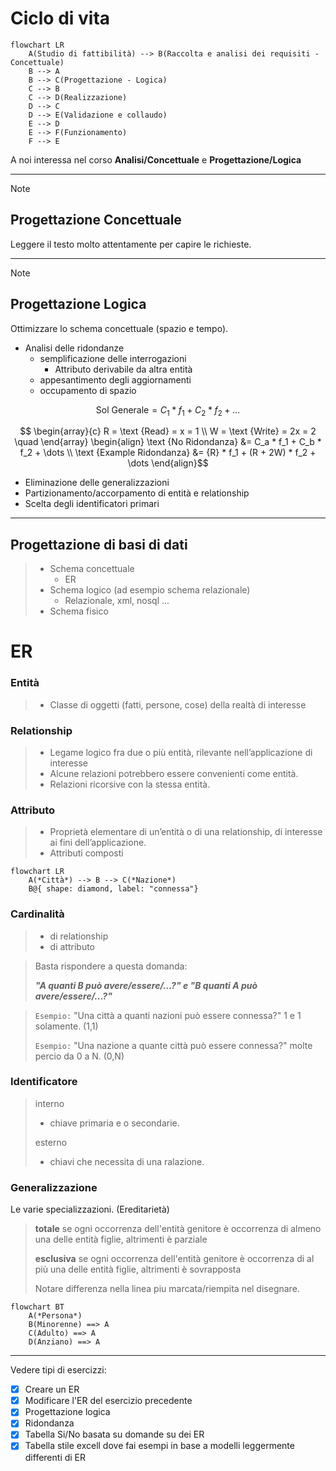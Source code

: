 <!--
# EntityRelationship

### Entità
> Un tipo di dato (tipo una struct)
> - Contiene almeno 1 chiave (ovvero un identificatore univoco per la classe)

### Relazione
> Una connessione che permette la concatenazione fra 2 entità.
-->

# Ciclo di vita
```mermaid
flowchart LR
    A(Studio di fattibilità) --> B(Raccolta e analisi dei requisiti - Concettuale)
    B --> A
    B --> C(Progettazione - Logica)
    C --> B
    C --> D(Realizzazione)
    D --> C
    D --> E(Validazione e collaudo)
    E --> D
    E --> F(Funzionamento)
    F --> E
```
A noi interessa nel corso **Analisi/Concettuale** e **Progettazione/Logica**

***
>[!NOTE]
>## Progettazione Concettuale
>Leggere il testo molto attentamente per capire le richieste.
>
***

>[!NOTE]
>## Progettazione Logica
>Ottimizzare lo schema concettuale (spazio e tempo).
>- Analisi delle ridondanze
>    - semplificazione delle interrogazioni
>        - Attributo derivabile da altra entità 
>    - appesantimento degli aggiornamenti
>    - occupamento di spazio
> ```math
>     \text {Sol Generale} = \begin{equation}
>     C_1 * f_1 + C_2 * f_2 + \dots
>     \end{equation}
> ```
> ```math
> 
> \begin{array}{c}
> R = \text {Read} = x = 1 \\
> W = \text {Write} = 2x = 2 \quad
> \end{array}
>\begin{align}
>\text {No Ridondanza} &= C_a * f_1 + C_b * f_2 + \dots \\
>\text {Example Ridondanza} &= {R} * f_1 + (R + 2W) * f_2 + \dots
>\end{align}
>```
>- Eliminazione delle generalizzazioni
>- Partizionamento/accorpamento di entità e relationship
>- Scelta degli identificatori primari
***

## Progettazione di basi di dati
>- Schema concettuale
>   - ER 
>- Schema logico (ad esempio schema relazionale)
>   - Relazionale, xml, nosql ...  
>- Schema fisico

# ER
### Entità
>  - Classe di oggetti (fatti, persone, cose) della realtà di interesse 
### Relationship
>  - Legame logico fra due o più entità, rilevante nell’applicazione di interesse
>  - Alcune relazioni potrebbero essere convenienti come entità.
>  - Relazioni ricorsive con la stessa entità.
### Attributo
>  - Proprietà elementare di un’entità o di una relationship, di interesse ai fini dell’applicazione.
>  - Attributi composti
```mermaid
flowchart LR
    A(*Città*) --> B --> C(*Nazione*)
    B@{ shape: diamond, label: "connessa"}
```
### Cardinalità
>  - di relationship
>  - di attributo

>Basta rispondere a questa domanda:
>
>***"A quanti B può avere/essere/...?" e "B quanti A può avere/essere/...?"***

> `Esempio:` "Una città a quanti nazioni può essere connessa?" 1 e 1 solamente. (1,1)
> 
> `Esempio:` "Una nazione a quante città può essere connessa?" molte percio da 0 a N. (0,N)

### Identificatore
> interno
>  - chiave primaria e o secondarie.
>  
> esterno
>  - chiavi che necessita di una ralazione.
### Generalizzazione
Le varie specializzazioni. (Ereditarietà)
> **totale** se ogni occorrenza dell'entità genitore è occorrenza di almeno una delle entità figlie, altrimenti è parziale
>
> **esclusiva** se ogni occorrenza dell'entità genitore è occorrenza di al più una delle entità figlie, altrimenti è sovrapposta
>
> Notare differenza nella linea piu marcata/riempita nel disegnare.
```mermaid
flowchart BT
    A(*Persona*)
    B(Minorenne) ==> A
    C(Adulto) ==> A
    D(Anziano) ==> A
```
***
Vedere tipi di esercizzi:
- [x]  Creare un ER
- [x] Modificare l'ER del esercizio precedente
- [x] Progettazione logica
- [x] Ridondanza
- [x] Tabella Si/No basata su domande su dei ER
- [x] Tabella stile excell dove fai esempi in base a modelli leggermente differenti di ER
